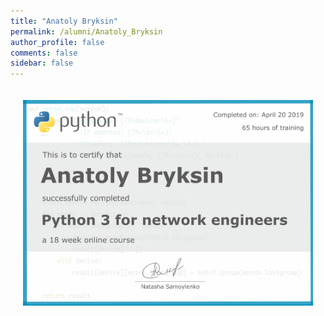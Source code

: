 ```yaml
---
title: "Anatoly Bryksin"
permalink: /alumni/Anatoly_Bryksin
author_profile: false
comments: false
sidebar: false
---
```


<div style="padding: 20px;">
  <img src="https://raw.githubusercontent.com/pyneng/pyneng.github.io/master/alumni/Anatoly_Bryksin.png" alt="Python for network engineers">
</div>

